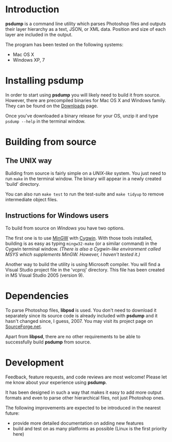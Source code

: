 Introduction
============

**psdump** is a command line utility which parses Photoshop files and
outputs their layer hierarchy as a text, JSON, or XML data. Position and
size of each layer are included in the output.

The program has been tested on the following systems:

* Mac OS X
* Windows XP, 7


Installing psdump
=================

In order to start using **psdump** you will likely need to build it
from source. However, there are precompiled binaries for Mac OS X and
Windows family. They can be found on the [Downloads][downloads] page.

Once you've downloaded a binary release for your OS, unzip it and type
`psdump --help` in the terminal window.

  [downloads]: http://github.com/alco/psdump/downloads


Building from source
====================

The UNIX way
------------
Building from source is fairly simple on a *UNIX-like* system. You just
need to run `make` in the terminal window. The binary will appear in
a newly created 'build' directory.

You can also run `make test` to run the test-suite
and `make tidyup` to remove intermediate object files.

Instructions for Windows users
------------------------------
To build from source on *Windows* you have two options.

The first one is to use [MinGW][mingw] with [Cygwin][cygwin]. With those
tools installed, building is as easy as typing `mingw32-make` (or a
similar command) in the Cygwin terminal window. _(There is also a
Cygwin-like environment called MSYS which supplements MinGW. However,
I haven't tested it.)_

Another way to build the utility is using Microsoft compiler. You
will find a Visual Studio project file in the 'vcproj' directory. This
file has been created in MS Visual Studio 2005 (version 9).

  [mingw]: http://www.mingw.org
  [cygwin]: http://www.cygwin.com


Dependencies
============

To parse Photoshop files, **libpsd** is used. You don't need to download
it separately since its source code is already included with **psdump** and
it hasn't changed since, I guess, 2007. You may visit its project page
on [SourceForge.net][libpsd].

Apart from **libpsd**, there are no other requirements to be able to
successfully build **psdump** from source.

  [libpsd]: http://sourceforge.net/projects/libpsd/ "libpsd page at SourceForge.net"


Development
===========

Feedback, feature requests, and code reviews are most welcome! Please
let me know about your experience using **psdump**.

It has been designed in such a way that makes it easy to add more output
formats and even to parse other hierarchical files, not just Photoshop
ones.

The following improvements are expected to be introduced in the nearest
future:

* provide more detailed documentation on adding new features
* build and test on as many platforms as possible (Linux is the first
priority here)
